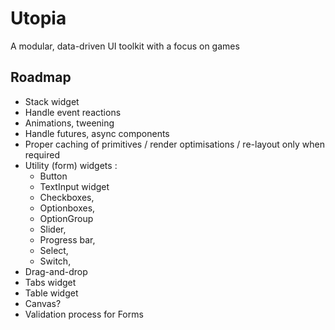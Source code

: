 # Utopia

A modular, data-driven UI toolkit with a focus on games

## Roadmap 

* Stack widget
* Handle event reactions 
* Animations, tweening
* Handle futures, async components
* Proper caching of primitives / render optimisations / re-layout only when required 
* Utility (form) widgets : 
	* Button
	* TextInput widget
	* Checkboxes,
	* Optionboxes,
	* OptionGroup
	* Slider,
	* Progress bar,
	* Select,
	* Switch,
* Drag-and-drop
* Tabs widget
* Table widget
* Canvas?
* Validation process for Forms
